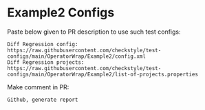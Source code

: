 # Example2 Configs
Paste below given to PR description to use such test configs:
```
Diff Regression config: https://raw.githubusercontent.com/checkstyle/test-configs/main/OperatorWrap/Example2/config.xml
Diff Regression projects: https://raw.githubusercontent.com/checkstyle/test-configs/main/OperatorWrap/Example2/list-of-projects.properties
```
Make comment in PR:
```
Github, generate report
```
